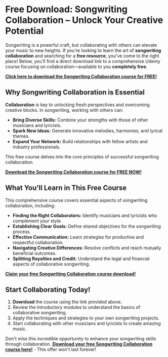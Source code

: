 # Free Download: Songwriting Collaboration – Unlock Your Creative Potential

Songwriting is a powerful craft, but collaborating with others can elevate your music to new heights. If you're looking to learn the art of **songwriting collaboration** and searching for a **free resource**, you've come to the right place! Below, you'll find a direct download link to a comprehensive Udemy course focusing on collaboration—available to you **completely free**.

[**Click here to download the Songwriting Collaboration course for FREE!**](https://udemywork.com/songwriting-collaboration)

## Why Songwriting Collaboration is Essential

**Collaboration** is key to unlocking fresh perspectives and overcoming creative blocks. In songwriting, working with others can:

*   **Bring Diverse Skills:** Combine your strengths with those of other musicians and lyricists.
*   **Spark New Ideas:** Generate innovative melodies, harmonies, and lyrical themes.
*   **Expand Your Network:** Build relationships with fellow artists and industry professionals.

This free course delves into the core principles of successful songwriting collaboration.

[**Download the Songwriting Collaboration course for FREE NOW!**](https://udemywork.com/songwriting-collaboration)

## What You'll Learn in This Free Course

This comprehensive course covers essential aspects of songwriting collaboration, including:

*   **Finding the Right Collaborators:** Identify musicians and lyricists who complement your style.
*   **Establishing Clear Goals:** Define shared objectives for the songwriting process.
*   **Effective Communication:** Learn strategies for productive and respectful collaboration.
*   **Navigating Creative Differences:** Resolve conflicts and reach mutually beneficial outcomes.
*   **Splitting Royalties and Credit:** Understand the legal and financial aspects of collaborative songwriting.

[**Claim your free Songwriting Collaboration course download!**](https://udemywork.com/songwriting-collaboration)

## Start Collaborating Today!

1.  **Download** the course using the link provided above.
2.  Review the introductory modules to understand the basics of collaborative songwriting.
3.  Apply the techniques and strategies to your own songwriting projects.
4.  Start collaborating with other musicians and lyricists to create amazing music.

Don't miss this incredible opportunity to enhance your songwriting skills through collaboration. **[Download your free Songwriting Collaboration course here!](https://udemywork.com/songwriting-collaboration)** - This offer won't last forever!

